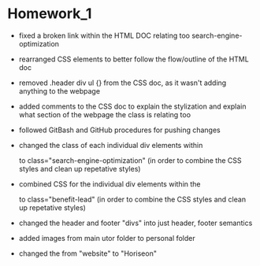 # Homework_1

- fixed a broken link within the HTML DOC relating too search-engine-optimization

- rearranged CSS elements to better follow the flow/outline of the HTML doc

- removed .header div ul {} from the CSS doc, as it wasn't adding anything to the webpage

- added comments to the CSS doc to explain the stylization and explain what section of the webpage the class is relating too

- followed GitBash and GitHub procedures for pushing changes

- changed the class of each individual div elements within <div class="content"> to class="search-engine-optimization" (in order to combine the CSS styles and clean up repetative styles)

- combined CSS for the individual div elements within the <div class="benefits"> to class="benefit-lead" (in order to combine the CSS styles and clean up repetative styles)

- changed the header and footer "divs" into just header, footer semantics

- added images from main utor folder to personal folder

- changed the <title></title> from "website" to "Horiseon"